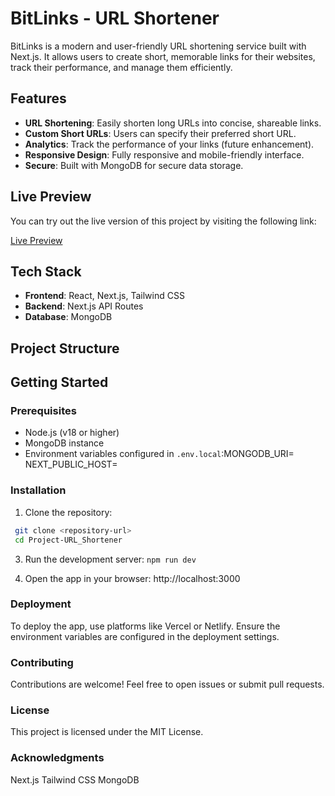 # BitLinks - URL Shortener

BitLinks is a modern and user-friendly URL shortening service built with Next.js. It allows users to create short, memorable links for their websites, track their performance, and manage them efficiently.

## Features

- **URL Shortening**: Easily shorten long URLs into concise, shareable links.
- **Custom Short URLs**: Users can specify their preferred short URL.
- **Analytics**: Track the performance of your links (future enhancement).
- **Responsive Design**: Fully responsive and mobile-friendly interface.
- **Secure**: Built with MongoDB for secure data storage.

## Live Preview

You can try out the live version of this project by visiting the following link:

[Live Preview](https://bitlinks-alpha.vercel.app/)

## Tech Stack

- **Frontend**: React, Next.js, Tailwind CSS
- **Backend**: Next.js API Routes
- **Database**: MongoDB

## Project Structure

## Getting Started

### Prerequisites

- Node.js (v18 or higher)
- MongoDB instance
- Environment variables configured in `.env.local`:MONGODB_URI=<your-mongodb-uri> NEXT_PUBLIC_HOST=<your-host-url>


### Installation

1. Clone the repository:
```bash
 git clone <repository-url>
 cd Project-URL_Shortener
```

3. Run the development server:
`npm run dev`

4. Open the app in your browser:
http://localhost:3000



### Deployment
To deploy the app, use platforms like Vercel or Netlify. Ensure the environment variables are configured in the deployment settings.

### Contributing
Contributions are welcome! Feel free to open issues or submit pull requests.

### License
This project is licensed under the MIT License.

### Acknowledgments
Next.js
Tailwind CSS
MongoDB
